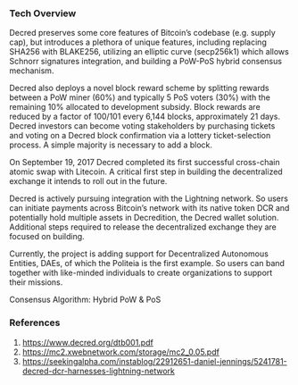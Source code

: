 ### Tech Overview

Decred preserves some core features of Bitcoin’s codebase (e.g. supply cap), but introduces a plethora of unique features, including replacing SHA256 with BLAKE256, utilizing an elliptic curve (secp256k1) which allows Schnorr signatures integration, and building a PoW-PoS hybrid consensus mechanism. 

Decred also deploys a novel block reward scheme by splitting rewards between a PoW miner (60%) and typically 5 PoS voters (30%) with the remaining 10% allocated to development subsidy. Block rewards are reduced by a factor of 100/101 every 6,144 blocks, approximately 21 days. Decred investors can become voting stakeholders by purchasing tickets and voting on a Decred block confirmation via a lottery ticket-selection process. A simple majority is necessary to add a block.

On September 19, 2017 Decred completed its first successful cross-chain atomic swap with Litecoin. A critical first step in building the decentralized exchange it intends to roll out in the future.

Decred is actively pursuing integration with the Lightning network. So users can initiate payments across Bitcoin’s network with its native token DCR and potentially hold multiple assets in Decredition, the Decred wallet solution. Additional steps required to release the decentralized exchange they are focused on building.

Currently, the project is adding support for Decentralized Autonomous Entities, DAEs, of which the Politeia is the first example. So users can band together with like-minded individuals to create organizations to support their missions.

Consensus Algorithm: Hybrid PoW & PoS

### References

1. https://www.decred.org/dtb001.pdf
2. https://mc2.xwebnetwork.com/storage/mc2_0.05.pdf
3. https://seekingalpha.com/instablog/22912651-daniel-jennings/5241781-decred-dcr-harnesses-lightning-network
